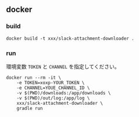 ## docker

### build

```
docker build -t xxx/slack-attachment-downloader .
```

### run

環境変数 `TOKEN` と `CHANNEL` を指定してください。

```
docker run --rm -it \
    -e TOKEN=xoxp-YOUR_TOKEN \
    -e CHANNEL=YOUE_CHANNEL_ID \
    -v $(PWD)/downloads:/app/downloads \
    -v $(PWD)/out/log:/app/log \
    xxx/slack-attachment-downloader \
    gradle run
```
